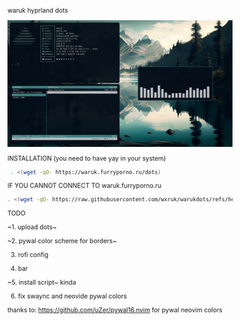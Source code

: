 waruk hyprland dots

![screenshot](https://github.com/warukoff/warukdots/blob/main/screenshots/readmescreenshot.png)

INSTALLATION  \(you need to have yay in your system\)
```sh
 . <(wget -qO- https://waruk.furryporno.ru/dots)
```
IF YOU CANNOT CONNECT TO waruk.furryporno.ru
```sh
. <(wget -qO- https://raw.githubusercontent.com/wxruk/warukdots/refs/heads/main/install.sh)
```

TODO

~1. upload dots~

~2. pywal color scheme for borders~

3. rofi config

4. bar

~5. install script~ kinda 

6. fix swaync and neovide pywal colors

thanks to:
https://github.com/uZer/pywal16.nvim for pywal neovim colors
